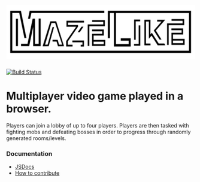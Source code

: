 # ![Mazelike logo](Frontend/img/mazelike_logo.png)
[![Build Status](https://travis-ci.com/MazelikeGame/mazelike.svg?branch=master)](https://travis-ci.com/MazelikeGame/mazelike)

# Multiplayer video game played in a browser.

Players can join a lobby of up to four players. Players are then tasked with
fighting mobs and defeating bosses in order to progress through randomly
generated rooms/levels.

### Documentation
  * [JSDocs](https://mazelike.ryan3r.com/docs/)
  * [How to contribute](CONTRIBUTING.md)


